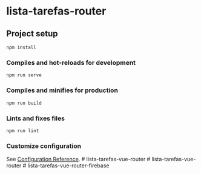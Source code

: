 # lista-tarefas-router

## Project setup
```
npm install
```

### Compiles and hot-reloads for development
```
npm run serve
```

### Compiles and minifies for production
```
npm run build
```

### Lints and fixes files
```
npm run lint
```

### Customize configuration
See [Configuration Reference](https://cli.vuejs.org/config/).
#   l i s t a - t a r e f a s - v u e - r o u t e r  
 #   l i s t a - t a r e f a s - v u e - r o u t e r  
 #   l i s t a - t a r e f a s - v u e - r o u t e r - f i r e b a s e  
 